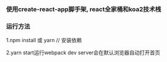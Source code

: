 ### 使用create-react-app脚手架, react全家桶和koa2技术桟
### 运行方法

1.npm install 或 yarn // 安装依赖

2.yarn start运行webpack dev server会在默认浏览器自动打开首页

